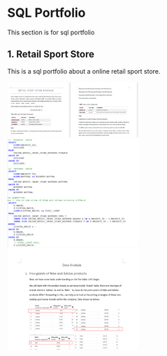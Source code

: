 # SQL Portfolio
This section is for sql portfolio

## 1. Retail Sport Store
This is a sql portfolio about a online retail sport store.
<br><br>
<img src="https://github.com/ktoh-repo/da-sql-preview/blob/84c5e5887bc672a91a2d24a36f0c5b669c9e04f9/da-sql-preview.png" alt="drawing" width="300"/><br>
<img src="https://github.com/ktoh-repo/da-sql-preview/blob/84c5e5887bc672a91a2d24a36f0c5b669c9e04f9/sql_query_preview.png" alt="drawing" width="300"/><br>
<img src="https://github.com/ktoh-repo/da-sql-preview/blob/84c5e5887bc672a91a2d24a36f0c5b669c9e04f9/da-sql-preview-2.png" alt="drawing" width="300"/>
